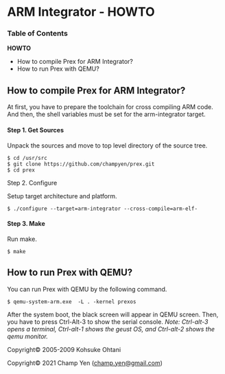 # ARM Integrator - HOWTO

### Table of Contents

**HOWTO**

- How to compile Prex for ARM Integrator?
- How to run Prex with QEMU?

## How to compile Prex for ARM Integrator?

At first, you have to prepare the toolchain for cross compiling ARM code. And then, the shell variables must be set for the arm-integrator target.

#### Step 1. Get Sources

Unpack the sources and move to top level directory of the source tree.

```
$ cd /usr/src
$ git clone https://github.com/champyen/prex.git
$ cd prex
```

Step 2. Configure

Setup target architecture and platform.

```
$ ./configure --target=arm-integrator --cross-compile=arm-elf-
```

#### Step 3. Make

Run make.

```
$ make
```

## How to run Prex with QEMU?

 You can run Prex with QEMU by the following command.

```
$ qemu-system-arm.exe  -L . -kernel prexos
```

After the system boot, the black screen will appear in QEMU screen. Then, you have to press Ctrl-Alt-3 to show the serial console. 
*Note: Ctrl-alt-3 opens a terminal, Ctrl-alt-1 shows the geust OS, and Ctrl-alt-2 shows the qemu monitor.*



Copyright© 2005-2009 Kohsuke Ohtani

Copyright© 2021 Champ Yen (champ.yen@gmail.com)